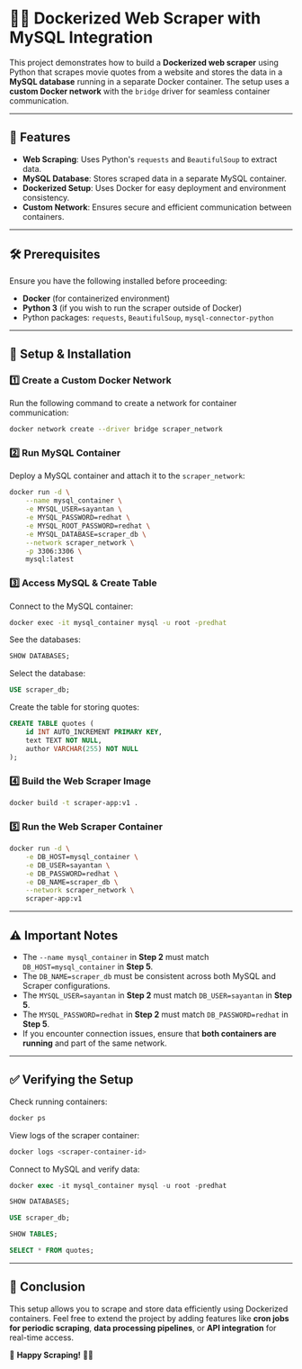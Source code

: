 # 🕵️‍♂️ Dockerized Web Scraper with MySQL Integration

This project demonstrates how to build a **Dockerized web scraper** using Python that scrapes movie quotes from a website and stores the data in a **MySQL database** running in a separate Docker container. The setup uses a **custom Docker network** with the `bridge` driver for seamless container communication.

---

## 🚀 Features
- **Web Scraping**: Uses Python's `requests` and `BeautifulSoup` to extract data.
- **MySQL Database**: Stores scraped data in a separate MySQL container.
- **Dockerized Setup**: Uses Docker for easy deployment and environment consistency.
- **Custom Network**: Ensures secure and efficient communication between containers.

---

## 🛠️ Prerequisites
Ensure you have the following installed before proceeding:
- **Docker** (for containerized environment)
- **Python 3** (if you wish to run the scraper outside of Docker)
- Python packages: `requests`, `BeautifulSoup`, `mysql-connector-python`

---

## 📌 Setup & Installation

### **1️⃣ Create a Custom Docker Network**
Run the following command to create a network for container communication:
```sh
docker network create --driver bridge scraper_network
```

### **2️⃣ Run MySQL Container**
Deploy a MySQL container and attach it to the `scraper_network`:
```sh
docker run -d \
    --name mysql_container \
    -e MYSQL_USER=sayantan \
    -e MYSQL_PASSWORD=redhat \
    -e MYSQL_ROOT_PASSWORD=redhat \
    -e MYSQL_DATABASE=scraper_db \
    --network scraper_network \
    -p 3306:3306 \
    mysql:latest
```

### **3️⃣ Access MySQL & Create Table**
Connect to the MySQL container:
```sh
docker exec -it mysql_container mysql -u root -predhat
```
See the databases:
```sql
SHOW DATABASES;
```
Select the database:
```sql
USE scraper_db;
```
Create the table for storing quotes:
```sql
CREATE TABLE quotes (
    id INT AUTO_INCREMENT PRIMARY KEY,
    text TEXT NOT NULL,
    author VARCHAR(255) NOT NULL
);
```

### **4️⃣ Build the Web Scraper Image**
```sh
docker build -t scraper-app:v1 .
```

### **5️⃣ Run the Web Scraper Container**
```sh
docker run -d \
    -e DB_HOST=mysql_container \
    -e DB_USER=sayantan \
    -e DB_PASSWORD=redhat \
    -e DB_NAME=scraper_db \
    --network scraper_network \
    scraper-app:v1
```

---

## ⚠️ Important Notes
- The `--name mysql_container` in **Step 2** must match `DB_HOST=mysql_container` in **Step 5**.
- The `DB_NAME=scraper_db` must be consistent across both MySQL and Scraper configurations.
- The `MYSQL_USER=sayantan` in **Step 2** must match `DB_USER=sayantan` in **Step 5**.
- The `MYSQL_PASSWORD=redhat` in **Step 2** must match `DB_PASSWORD=redhat` in **Step 5**.
- If you encounter connection issues, ensure that **both containers are running** and part of the same network.

---

## ✅ Verifying the Setup
Check running containers:
```sh
docker ps
```
View logs of the scraper container:
```sh
docker logs <scraper-container-id>
```
Connect to MySQL and verify data:
```sql
docker exec -it mysql_container mysql -u root -predhat

SHOW DATABASES;

USE scraper_db;

SHOW TABLES;

SELECT * FROM quotes;
```

---

## 📖 Conclusion
This setup allows you to scrape and store data efficiently using Dockerized containers. Feel free to extend the project by adding features like **cron jobs for periodic scraping**, **data processing pipelines**, or **API integration** for real-time access.

🚀 **Happy Scraping!** 🕵️‍♂️

